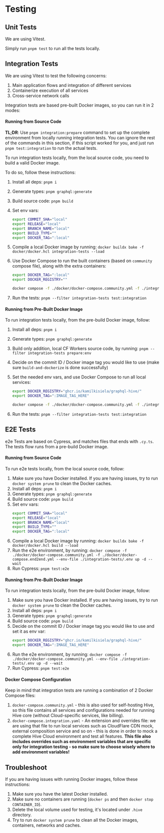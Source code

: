 # Testing

## Unit Tests

We are using Vitest.

Simply run `pnpm test` to run all the tests locally.

## Integration Tests

We are using Vitest to test the following concerns:

1. Main application flows and integration of different services
2. Containerize execution of all services
3. Cross-service network calls

Integration tests are based pre-built Docker images, so you can run it in 2 modes:

#### Running from Source Code

**TL;DR**: Use `pnpm integration:prepare` command to set up the complete environment from locally
running integration tests. You can ignore the rest of the commands in this section, if this script
worked for you, and just run `pnpm test:integration` to run the actual tests.

To run integration tests locally, from the local source code, you need to build a valid Docker
image.

To do so, follow these instructions:

1. Install all deps: `pnpm i`
2. Generate types: `pnpm graphql:generate`
3. Build source code: `pnpm build`
4. Set env vars:
   ```bash
   export COMMIT_SHA="local"
   export RELEASE="local"
   export BRANCH_NAME="local"
   export BUILD_TYPE=""
   export DOCKER_TAG=":local"
   ```
5. Compile a local Docker image by running:
   `docker buildx bake -f docker/docker.hcl integration-tests --load`
6. Use Docker Compose to run the built containers (based on `community` compose file), along with
   the extra containers:

   ```bash
   export DOCKER_TAG=":local"
   export DOCKER_REGISTRY=""
   
   docker compose -f ./docker/docker-compose.community.yml -f ./integration-tests/docker-compose.integration.yaml --env-file ./integration-tests/.env up -d --wait
   ```

7. Run the tests: `pnpm --filter integration-tests test:integration`

#### Running from Pre-Built Docker Image

To run integration tests locally, from the pre-build Docker image, follow:

1. Install all deps: `pnpm i`
2. Generate types: `pnpm graphql:generate`
3. Build only addition, local CF Workers source code, by running:
   `pnpm --filter integration-tests prepare:env`
4. Decide on the commit ID / Docker image tag you would like to use (make sure `build-and-dockerize`
   is done successfully)
5. Set the needed env vars, and use Docker Compose to run all local services:

   ```bash
   export DOCKER_REGISTRY="ghcr.io/kamilkisiela/graphql-hive/"
   export DOCKER_TAG=":IMAGE_TAG_HERE"
   
   docker compose -f ./docker/docker-compose.community.yml -f ./integration-tests/docker-compose.integration.yaml --env-file ./integration-tests/.env up -d --wait
   ```

6. Run the tests: `pnpm --filter integration-tests test:integration`

## E2E Tests

e2e Tests are based on Cypress, and matches files that ends with `.cy.ts`. The tests flow runs from
a pre-build Docker image.

#### Running from Source Code

To run e2e tests locally, from the local source code, follow:

1. Make sure you have Docker installed. If you are having issues, try to run `docker system prune`
   to clean the Docker caches.
2. Install all deps: `pnpm i`
3. Generate types: `pnpm graphql:generate`
4. Build source code: `pnpm build`
5. Set env vars:
   ```bash
   export COMMIT_SHA="local"
   export RELEASE="local"
   export BRANCH_NAME="local"
   export BUILD_TYPE=""
   export DOCKER_TAG=":local"
   ```
6. Compile a local Docker image by running: `docker buildx bake -f docker/docker.hcl build --load`
7. Run the e2e environment, by running:
   `docker compose -f ./docker/docker-compose.community.yml -f ./docker/docker-compose.end2end.yml --env-file ./integration-tests/.env up -d --wait`
8. Run Cypress: `pnpm test:e2e`

#### Running from Pre-Built Docker Image

To run integration tests locally, from the pre-build Docker image, follow:

1. Make sure you have Docker installed. If you are having issues, try to run `docker system prune`
   to clean the Docker caches.
2. Install all deps: `pnpm i`
3. Generate types: `pnpm graphql:generate`
4. Build source code: `pnpm build`
5. Decide on the commit ID / Docker image tag you would like to use and set it as env var:
   ```bash
   export DOCKER_REGISTRY="ghcr.io/kamilkisiela/graphql-hive/"
   export DOCKER_TAG=":IMAGE_TAG_HERE"
   ```
6. Run the e2e environment, by running:
   `docker compose -f ./docker/docker-compose.community.yml --env-file ./integration-tests/.env up -d --wait`
7. Run Cypress: `pnpm test:e2e`

#### Docker Compose Configuration

Keep in mind that integration tests are running a combination of 2 Docker Compose files:

1. `docker-compose.community.yml` - this is also used for self-hosting Hive, so this file contains
   all services and configurations needed for running Hive core (without Cloud-specific services,
   like billing).
2. `docker-compose.integration.yaml` - An extension and overrides file: we are using that file to
   run local services such as CloudFlare CDN mock, external composition service and so on - this is
   done in order to mock a complete Hive Cloud environment and test all features. **This file also
   includes overrides such as environment variables that are specific only for integration testing -
   so make sure to choose wisely where to add environment variables!**

## Troubleshoot

If you are having issues with running Docker images, follow these instructions:

1. Make sure you have the latest Docker installed.
2. Make sure no containers are running (`docker ps` and then `docker stop CONTAINER_ID`).
3. Delete the local volume used for testing, it's located under `.hive` directory.
4. Try to run `docker system prune` to clean all the Docker images, containers, networks and caches.
